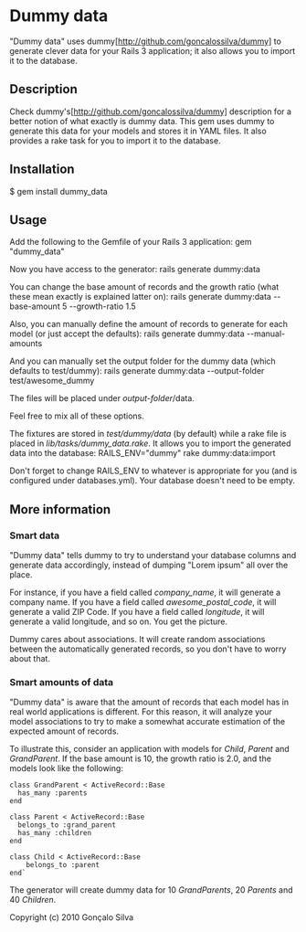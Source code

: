 # Dummy data

"Dummy data" uses dummy[http://github.com/goncalossilva/dummy] to generate clever data for your Rails 3 application; it also allows you to import it to the database.

## Description

Check dummy's[http://github.com/goncalossilva/dummy] description for a better notion of what exactly is dummy data. This gem uses dummy to generate this data for your models and stores it in YAML files. It also provides a rake task for you to import it to the database.

## Installation

$ gem install dummy_data

## Usage

Add the following to the Gemfile of your Rails 3 application:
    gem "dummy_data"
    
Now you have access to the generator:
    rails generate dummy:data
    
You can change the base amount of records and the growth ratio (what these mean exactly is explained latter on):
    rails generate dummy:data --base-amount 5 --growth-ratio 1.5
    
Also, you can manually define the amount of records to generate for each model (or just accept the defaults):
    rails generate dummy:data --manual-amounts
    
And you can manually set the output folder for the dummy data (which defaults to test/dummy):
    rails generate dummy:data --output-folder test/awesome_dummy

The files will be placed under _output-folder_/data.
    
Feel free to mix all of these options.
    
The fixtures are stored in _test/dummy/data_ (by default) while a rake file is placed in _lib/tasks/dummy\_data.rake_. It allows you to import the generated data into the database:
    RAILS_ENV="dummy" rake dummy:data:import

Don't forget to change RAILS_ENV to whatever is appropriate for you (and is configured under databases.yml). Your database doesn't need to be empty.

## More information

### Smart data

"Dummy data" tells dummy to try to understand your database columns and generate data accordingly, instead of dumping "Lorem ipsum" all over the place.

For instance, if you have a field called _company\_name_, it will generate a company name. If you have a field called _awesome\_postal\_code_, it will generate a valid ZIP Code. If you have a field called _longitude_, it will generate a valid longitude, and so on. You get the picture.

Dummy cares about associations. It will create random associations between the automatically generated records, so you don't have to worry about that.

### Smart amounts of data

"Dummy data" is aware that the amount of records that each model has in real world applications is different. For this reason, it will analyze your model associations to try to make a somewhat accurate estimation of the expected amount of records.

To illustrate this, consider an application with models for _Child_, _Parent_ and _GrandParent_. If the base amount is 10, the growth ratio is 2.0, and the models look like the following:

    class GrandParent < ActiveRecord::Base  
      has_many :parents
    end
    
    class Parent < ActiveRecord::Base
      belongs_to :grand_parent
      has_many :children
    end
    
    class Child < ActiveRecord::Base
        belongs_to :parent
    end`

The generator will create dummy data for 10 _GrandParents_, 20 _Parents_ and 40 _Children_.

Copyright (c) 2010 Gonçalo Silva
